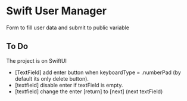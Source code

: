 # Swift User Manager

Form to fill user data and submit to public variable

## To Do

The project is on SwiftUI
- [TextField] add enter button when keyboardType = .numberPad (by default its only delete button).
- [textfield] disable enter if textField is empty.
- [textfield] change the enter [return] to [next] \(next textField\)